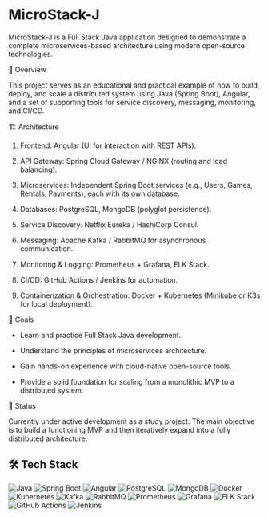 # MicroStack-J

MicroStack-J is a Full Stack Java application designed to demonstrate a complete microservices-based architecture using modern open-source technologies.

🚀 Overview

This project serves as an educational and practical example of how to build, deploy, and scale a distributed system using Java (Spring Boot), Angular, and a set of supporting tools for service discovery, messaging, monitoring, and CI/CD.

🏗️ Architecture

1) Frontend: Angular (UI for interaction with REST APIs).

2) API Gateway: Spring Cloud Gateway / NGINX (routing and load balancing).

3) Microservices: Independent Spring Boot services (e.g., Users, Games, Rentals, Payments), each with its own database.

4) Databases: PostgreSQL, MongoDB (polyglot persistence).

5) Service Discovery: Netflix Eureka / HashiCorp Consul.

6) Messaging: Apache Kafka / RabbitMQ for asynchronous communication.

7) Monitoring & Logging: Prometheus + Grafana, ELK Stack.

8) CI/CD: GitHub Actions / Jenkins for automation.

9) Containerization & Orchestration: Docker + Kubernetes (Minikube or K3s for local deployment).

🎯 Goals

- Learn and practice Full Stack Java development.

- Understand the principles of microservices architecture.

- Gain hands-on experience with cloud-native open-source tools.

- Provide a solid foundation for scaling from a monolithic MVP to a distributed system.

📌 Status

Currently under active development as a study project. The main objective is to build a functioning MVP and then iteratively expand into a fully distributed architecture.

## 🛠️ Tech Stack

![Java](https://img.shields.io/badge/Java-17-orange?logo=openjdk&logoColor=white)
![Spring Boot](https://img.shields.io/badge/Spring%20Boot-3.0-brightgreen?logo=springboot&logoColor=white)
![Angular](https://img.shields.io/badge/Angular-17-red?logo=angular&logoColor=white)
![PostgreSQL](https://img.shields.io/badge/PostgreSQL-15-blue?logo=postgresql&logoColor=white)
![MongoDB](https://img.shields.io/badge/MongoDB-6.0-green?logo=mongodb&logoColor=white)
![Docker](https://img.shields.io/badge/Docker-24.0-blue?logo=docker&logoColor=white)
![Kubernetes](https://img.shields.io/badge/Kubernetes-1.30-blue?logo=kubernetes&logoColor=white)
![Kafka](https://img.shields.io/badge/Apache%20Kafka-3.7-black?logo=apachekafka&logoColor=white)
![RabbitMQ](https://img.shields.io/badge/RabbitMQ-3.12-FF6600?logo=rabbitmq&logoColor=white)
![Prometheus](https://img.shields.io/badge/Prometheus-2.51-orange?logo=prometheus&logoColor=white)
![Grafana](https://img.shields.io/badge/Grafana-10.4-orange?logo=grafana&logoColor=white)
![ELK Stack](https://img.shields.io/badge/ELK%20Stack-Elastic%20Search%20%7C%20Logstash%20%7C%20Kibana-blueviolet?logo=elasticstack&logoColor=white)
![GitHub Actions](https://img.shields.io/badge/GitHub%20Actions-CI%2FCD-2088FF?logo=githubactions&logoColor=white)
![Jenkins](https://img.shields.io/badge/Jenkins-Automation-D24939?logo=jenkins&logoColor=white)
